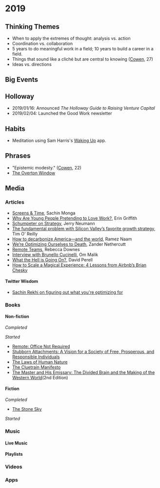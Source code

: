 # 2019

## Thinking Themes
* When to apply the extremes of thought: analysis vs. action
* Coordination vs. collaboration
* 5 years to do meaningful work in a field; 10 years to build a career in a field.
* Things that sound like a cliché but are central to knowing ([Cowen](https://www.amazon.com/Stubborn-Attachments-Prosperous-Responsible-Individuals/dp/1732265135), 27)
* Ideas vs. directions

## Big Events

## Holloway
* 2019/01/16: Announced *The Holloway Guide to Raising Venture Capital*
* 2019/02/04: Launched the Good Work newsletter


## Habits
* Meditation using Sam Harris's [Waking Up](https://itunes.apple.com/us/app/waking-up-with-sam-harris/id1307736395) app.

## Phrases
* "Epistemic modesty." ([Cowen](https://www.amazon.com/Stubborn-Attachments-Prosperous-Responsible-Individuals/dp/1732265135), 22)
* [The Overton Window](https://en.wikipedia.org/wiki/Overton_window)

## Media

### Articles
* [Screens & Time](http://sachinmonga.com/post/screens-time), Sachin Monga
* [Why Are Young People Pretending to Love Work?](https://www.nytimes.com/2019/01/26/business/against-hustle-culture-rise-and-grind-tgim.html), Erin Griffith
* [Schumpeter on Strategy](http://reactionwheel.net/2019/01/schumpeter-on-strategy.html), Jerry Neumann
* [The fundamental problem with Silicon Valley’s favorite growth strategy](https://qz.com/1540608/the-problem-with-silicon-valleys-obsession-with-blitzscaling-growth/), Tim O' Reilly
* [How to decarbonize America—and the world](https://techcrunch.com/2019/02/15/how-to-decarbonize-america-and-the-world/), Ramez Naam
* [We’re Optimizing Ourselves to Death](https://medium.com/s/buy-yourself/were-optimizing-ourselves-to-death-d41a3e7cc25a), Zander Nethercutt
* [Remote Teams](https://medium.com/@beccadownes/remote-teams-45038339ac68), Rebecca Downes
* [Interview with Brunello Cucinelli](https://pi.co/brunello-cucinelli-2/), Om Malik
* [What the Hell is Going On?](https://www.perell.com/blog/what-the-hell-is-going-on), David Perell
* [How to Scale a Magical Experience: 4 Lessons from Airbnb’s Brian Chesky](https://medium.com/@reidhoffman/how-to-scale-a-magical-experience-4-lessons-from-airbnbs-brian-chesky-eca0a182f3e3)

#### Twitter Wisdom
* [Sachin Rekhi on figuring out what you're optimizing for](https://twitter.com/sachinrekhi/status/1099432766242865152)

### Books

#### Non-fiction

*Completed*


*Started*
* [Remote: Office Not Required](https://www.amazon.com/Remote-Office-Required-Jason-Fried/dp/0804137501)
* [Stubborn Attachments: A Vision for a Society of Free, Prosperous, and Responsible Individuals](https://www.amazon.com/Stubborn-Attachments-Prosperous-Responsible-Individuals/dp/1732265135)
* [The Laws of Human Nature](https://www.amazon.com/gp/product/0525428143)
* [The Cluetrain Manifesto](https://www.amazon.com/gp/product/0465018653)
* [The Master and His Emissary: The Divided Brain and the Making of the Western World](https://www.amazon.com/Master-His-Emissary-Divided-Western/dp/0300245920/)(2nd Edition)

#### Fiction

*Completed*
* [The Stone Sky](https://www.amazon.com/Stone-Sky-Broken-Earth/dp/0316229245/)

*Started*


### Music

#### Live Music


#### Playlists


### Videos


### Apps

